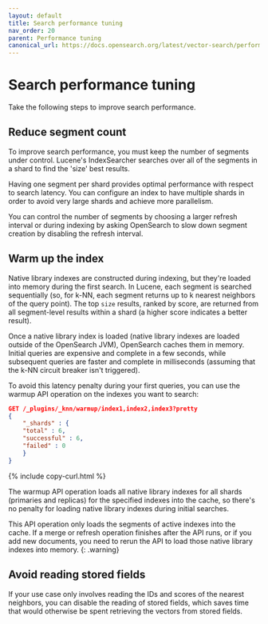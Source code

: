 ```yaml
---
layout: default
title: Search performance tuning
nav_order: 20
parent: Performance tuning
canonical_url: https://docs.opensearch.org/latest/vector-search/performance-tuning-search/
---
```


# Search performance tuning

Take the following steps to improve search performance.

## Reduce segment count

To improve search performance, you must keep the number of segments under control. Lucene's IndexSearcher searches over all of the segments in a shard to find the 'size' best results.

Having one segment per shard provides optimal performance with respect to search latency. You can configure an index to have multiple shards in order to avoid very large shards and achieve more parallelism.

You can control the number of segments by choosing a larger refresh interval or during indexing by asking OpenSearch to slow down segment creation by disabling the refresh interval.

## Warm up the index

Native library indexes are constructed during indexing, but they're loaded into memory during the first search. In Lucene, each segment is searched sequentially (so, for k-NN, each segment returns up to k nearest neighbors of the query point). The top `size` results, ranked by score, are returned from all segment-level results within a shard (a higher score indicates a better result).

Once a native library index is loaded (native library indexes are loaded outside of the OpenSearch JVM), OpenSearch caches them in memory. Initial queries are expensive and complete in a few seconds, while subsequent queries are faster and complete in milliseconds (assuming that the k-NN circuit breaker isn't triggered).

To avoid this latency penalty during your first queries, you can use the warmup API operation on the indexes you want to search:

```json
GET /_plugins/_knn/warmup/index1,index2,index3?pretty
{
    "_shards" : {
    "total" : 6,
    "successful" : 6,
    "failed" : 0
    }
}
```
{% include copy-curl.html %}

The warmup API operation loads all native library indexes for all shards (primaries and replicas) for the specified indexes into the cache, so there's no penalty for loading native library indexes during initial searches.

This API operation only loads the segments of active indexes into the cache. If a merge or refresh operation finishes after the API runs, or if you add new documents, you need to rerun the API to load those native library indexes into memory.
{: .warning}


## Avoid reading stored fields

If your use case only involves reading the IDs and scores of the nearest neighbors, you can disable the reading of stored fields, which saves time that would otherwise be spent retrieving the vectors from stored fields.

